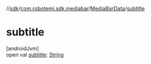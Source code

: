 //[sdk](../../../index.md)/[com.robotemi.sdk.mediabar](../index.md)/[MediaBarData](index.md)/[subtitle](subtitle.md)

# subtitle

[androidJvm]\
open val [subtitle](subtitle.md): [String](https://docs.oracle.com/javase/8/docs/api/java/lang/String.html)
